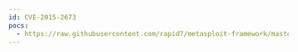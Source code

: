 ```yaml
---
id: CVE-2015-2673
pocs:
  - https://raw.githubusercontent.com/rapid7/metasploit-framework/master/modules/auxiliary/admin/http/wp_easycart_privilege_escalation.rb
---
```

